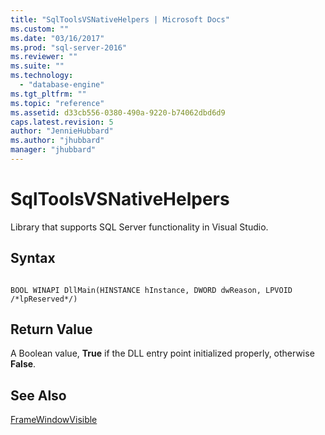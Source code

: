 ```yaml
---
title: "SqlToolsVSNativeHelpers | Microsoft Docs"
ms.custom: ""
ms.date: "03/16/2017"
ms.prod: "sql-server-2016"
ms.reviewer: ""
ms.suite: ""
ms.technology: 
  - "database-engine"
ms.tgt_pltfrm: ""
ms.topic: "reference"
ms.assetid: d33cb556-0380-490a-9220-b74062dbd6d9
caps.latest.revision: 5
author: "JennieHubbard"
ms.author: "jhubbard"
manager: "jhubbard"
---
```

# SqlToolsVSNativeHelpers
  Library that supports SQL Server functionality in Visual Studio.  
  
## Syntax  
  
```  
  
BOOL WINAPI DllMain(HINSTANCE hInstance, DWORD dwReason, LPVOID /*lpReserved*/)  
```  
  
## Return Value  
 A Boolean value, **True** if the DLL entry point initialized properly, otherwise **False**.  
  
## See Also  
 [FrameWindowVisible](../relational-databases/sqltoolsvsnativehelpers-framewindowvisible.md)  
  
  